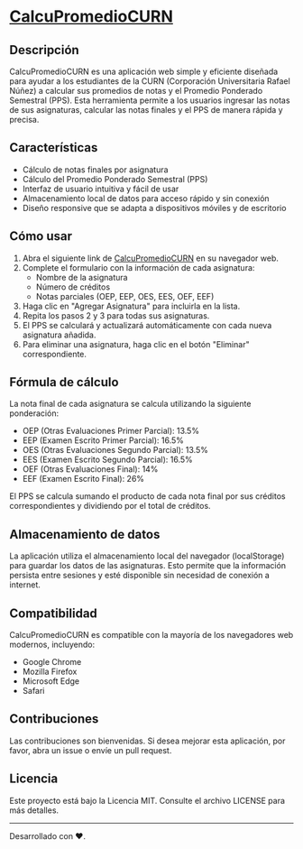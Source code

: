 # [CalcuPromedioCURN](https://calcupromediocurn.netlify.app/)

## Descripción

CalcuPromedioCURN es una aplicación web simple y eficiente diseñada para ayudar a los estudiantes de la CURN (Corporación Universitaria Rafael Núñez) a calcular sus promedios de notas y el Promedio Ponderado Semestral (PPS). Esta herramienta permite a los usuarios ingresar las notas de sus asignaturas, calcular las notas finales y el PPS de manera rápida y precisa.

## Características

- Cálculo de notas finales por asignatura
- Cálculo del Promedio Ponderado Semestral (PPS)
- Interfaz de usuario intuitiva y fácil de usar
- Almacenamiento local de datos para acceso rápido y sin conexión
- Diseño responsive que se adapta a dispositivos móviles y de escritorio

## Cómo usar

1. Abra el siguiente link de [CalcuPromedioCURN](https://calcupromediocurn.netlify.app/) en su navegador web.
2. Complete el formulario con la información de cada asignatura:
   - Nombre de la asignatura
   - Número de créditos
   - Notas parciales (OEP, EEP, OES, EES, OEF, EEF)
3. Haga clic en "Agregar Asignatura" para incluirla en la lista.
4. Repita los pasos 2 y 3 para todas sus asignaturas.
5. El PPS se calculará y actualizará automáticamente con cada nueva asignatura añadida.
6. Para eliminar una asignatura, haga clic en el botón "Eliminar" correspondiente.

## Fórmula de cálculo

La nota final de cada asignatura se calcula utilizando la siguiente ponderación:

- OEP (Otras Evaluaciones Primer Parcial): 13.5%
- EEP (Examen Escrito Primer Parcial): 16.5%
- OES (Otras Evaluaciones Segundo Parcial): 13.5%
- EES (Examen Escrito Segundo Parcial): 16.5%
- OEF (Otras Evaluaciones Final): 14%
- EEF (Examen Escrito Final): 26%

El PPS se calcula sumando el producto de cada nota final por sus créditos correspondientes y dividiendo por el total de créditos.

## Almacenamiento de datos

La aplicación utiliza el almacenamiento local del navegador (localStorage) para guardar los datos de las asignaturas. Esto permite que la información persista entre sesiones y esté disponible sin necesidad de conexión a internet.

## Compatibilidad

CalcuPromedioCURN es compatible con la mayoría de los navegadores web modernos, incluyendo:

- Google Chrome
- Mozilla Firefox
- Microsoft Edge
- Safari

## Contribuciones

Las contribuciones son bienvenidas. Si desea mejorar esta aplicación, por favor, abra un issue o envíe un pull request.

## Licencia

Este proyecto está bajo la Licencia MIT. Consulte el archivo LICENSE para más detalles.

---

Desarrollado con ❤️.
